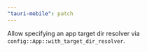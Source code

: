 ```yaml
---
"tauri-mobile": patch
---
```


Allow specifying an app target dir resolver via `config::App::with_target_dir_resolver`.
